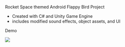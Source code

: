 Rocket Space themed Android Flappy Bird Project

- Created with C# and Unity Game Engine
- includes modified sound effects, object assets, and UI


Demo

![](https://github.com/LKASTI/Unity-Flappy-Bird-Clone---Rocket-Space-theme/blob/main/flappybirdclone-demo.gif)
